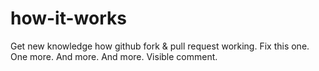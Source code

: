 how-it-works
============

Get new knowledge how github fork & pull request working.
Fix this one.
One more.
And more.
And more.
Visible comment.

